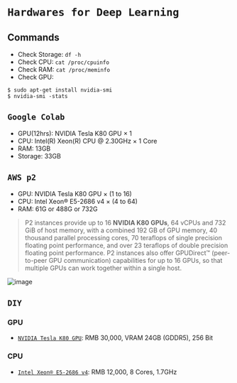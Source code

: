 # `Hardwares for Deep Learning`

## Commands
- Check Storage: `df -h`
- Check CPU: `cat /proc/cpuinfo`
- Check RAM: `cat /proc/meminfo`
- Check GPU: 
```
$ sudo apt-get install nvidia-smi
$ nvidia-smi -stats
```

## `Google Colab`
- GPU(12hrs): NVIDIA Tesla K80 GPU × 1
- CPU: Intel(R) Xeon(R) CPU @ 2.30GHz × 1 Core
- RAM: 13GB
- Storage: 33GB

## `AWS p2`
- GPU: NVIDIA Tesla K80 GPU × (1 to 16)
- CPU: Intel Xeon® E5-2686 v4 × (4 to 64)
- RAM: 61G or 488G or 732G 

> P2 instances provide up to 16 **NVIDIA K80 GPUs**, 64 vCPUs and 732 GiB of host memory, with a combined 192 GB of GPU memory, 40 thousand parallel processing cores, 70 teraflops of single precision floating point performance, and over 23 teraflops of double precision floating point performance. 
P2 instances also offer GPUDirect™ (peer-to-peer GPU communication) capabilities for up to 16 GPUs, so that multiple GPUs can work together within a single host.


![image](https://user-images.githubusercontent.com/14041622/44538961-68505300-a735-11e8-9c66-b1b26dcfa533.png)


## `DIY`
### GPU
- [`NVIDIA Tesla K80 GPU`](https://www.amazon.com/Nvidia-Tesla-GDDR5-Cores-Graphic/dp/B00Q7O7PQA): RMB 30,000, VRAM 24GB (GDDR5), 256 Bit

### CPU
- [`Intel Xeon® E5-2686 v4`](https://www.ebay.com/itm/Intel-Xeon-E5-2686-v4-SR2K8-2-30GHz-18-Core-LGA2011-3/323405561085?epid=20005107689&hash=item4b4c793cfd%3Ag%3A6cQAAOSwlQ5baCxE&LH_ItemCondition=3): RMB 12,000, 8 Cores, 1.7GHz